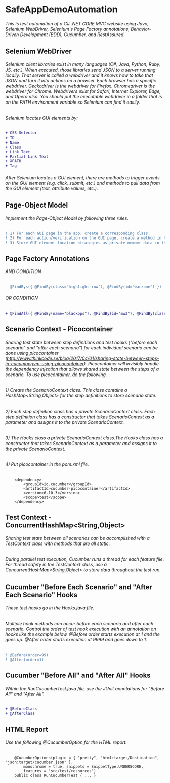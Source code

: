 # SafeAppDemoAutomation
###### This is test automation of a C# .NET CORE MVC website using Java, Selenium WebDriver, Selenium's Page Factory annotations, Behavior-Driven Development (BDD), Cucumber, and RestAssured.

## Selenium WebDriver
###### Selenium client libraries exist in many languages (C#, Java, Python, Ruby, JS, etc.). When executed, those libraries send JSON to a server running locally. That server is called a webdriver and it knows how to take that JSON and turn it into actions on a browser. Each browser has a specific webdriver. Geckodriver is the webdriver for Firefox. Chromedriver is the webdriver for Chrome. Webdrivers exist for Safari, Internet Explorer, Edge, and Opera also. You should put the executable webdriver in a folder that is on the PATH environment variable so Selenium can find it easily.

###### Selenium locates GUI elements by:
```diff
+ CSS Selector
+ ID
+ Name
+ Class
+ Link Text
+ Partial Link Text
+ XPATH
+ Tag
```
###### After Selenium locates a GUI element, there are methods to trigger events on the GUI element (e.g. click, submit, etc.) and methods to pull data from the GUI element (text, attribute values, etc.).


## Page-Object Model
###### Implement the Page-Object Model by following three rules.
```diff
! 1) For each GUI page in the app, create a corresponding class.
! 2) For each action/verification on the GUI page, create a method in the class.
! 3) Store GUI element location strategies as private member data in the class.
```

## Page Factory Annotations
###### AND CONDITION
```diff
- @FindBys({ @FindBy(class="highlight-row"), @FindBy(id="warzone") })
```
###### OR CONDITION
```diff
+ @FindAll({ @FindBy(name="blackops"), @FindBy(id="mw3"), @FindBy(className="btn-warning") })
```
## Scenario Context - Picocontainer
###### Sharing test state between step definitions and test hooks ("before each scenario" and "after each scenario") for each individual scenario can be done using picocontainer (http://www.thinkcode.se/blog/2017/04/01/sharing-state-between-steps-in-cucumberjvm-using-picocontainer). Picocontainer will invisibly handle the dependency injection that allows shared state between the steps of a scenario. To use picocontainer, do the following.
###### 1) Create the ScenarioContext class. This class contains a HashMap<String,Object> for the step definitions to store scenario state.
###### 2) Each step definition class has a private ScenarioContext class. Each step definition class has a constructor that takes ScenarioContext as a parameter and assigns it to the private ScenarioContext.
###### 3) The Hooks class a private ScenarioContext class.The Hooks class has a constructor that takes ScenarioContext as a parameter and assigns it to the private ScenarioContext.
###### 4) Put picocontainer in the pom.xml file.
		<dependency>
			<groupId>io.cucumber</groupId>
			<artifactId>cucumber-picocontainer</artifactId>
			<version>6.10.3</version>
			<scope>test</scope>
		</dependency>

## Test Context - ConcurrentHashMap<String,Object>
###### Sharing test state between all scenarios can be accomplished with a TestContext class with methods that are all static.
###### During parallel test execution, Cucumber runs a thread for each feature file. For thread safety in the TestContext class, use a ConcurrentHashMap<String,Object> to store data throughout the test run.

## Cucumber "Before Each Scenario" and "After Each Scenario" Hooks
###### These test hooks go in the Hooks.java file.
###### Multiple hook methods can occur before each scenario and after each scenario. Control the order of test hook execution with an annotation on hooks like the example below. @Before order starts execution at 1 and the goes up. @After order starts execution at 9999 and goes down to 1.
```diff
! @Before(order=99)
! @After(order=1)
```
## Cucumber "Before All" and "After All" Hooks
###### Within the RunCucumberTest.java file, use the JUnit annotations for "Before All" and "After All".
```diff
+ @BeforeClass
+ @AfterClass
```
## HTML Report
###### Use the following @CucumberOption for the HTML report.

		@CucumberOptions(plugin = { "pretty", "html:target/Destination", "json:target/cucumber.json" },
			monochrome = true, snippets = SnippetType.UNDERSCORE,
			features = "src/test/resources")
		public class RunCucumberTest { ... }
